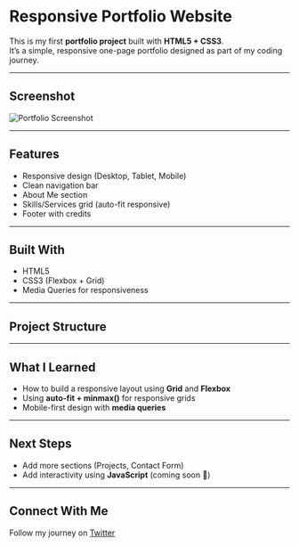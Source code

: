 #  Responsive Portfolio Website

This is my first **portfolio project** built with **HTML5 + CSS3**.  
It’s a simple, responsive one-page portfolio designed as part of my coding journey.

---

##  Screenshot
![Portfolio Screenshot](ResponsivePortfolioPage.png)

---

## Features
- Responsive design (Desktop, Tablet, Mobile)
- Clean navigation bar
- About Me section
- Skills/Services grid (auto-fit responsive)
- Footer with credits

---

## Built With
- HTML5
- CSS3 (Flexbox + Grid)
- Media Queries for responsiveness

---

##  Project Structure
---

##  What I Learned
- How to build a responsive layout using **Grid** and **Flexbox**
- Using **auto-fit + minmax()** for responsive grids
- Mobile-first design with **media queries**

---

##  Next Steps
- Add more sections (Projects, Contact Form)
- Add interactivity using **JavaScript** (coming soon 🚀)

---

##  Connect With Me
Follow my journey on [Twitter](https://x.com/NinjaSaurabh12)  
